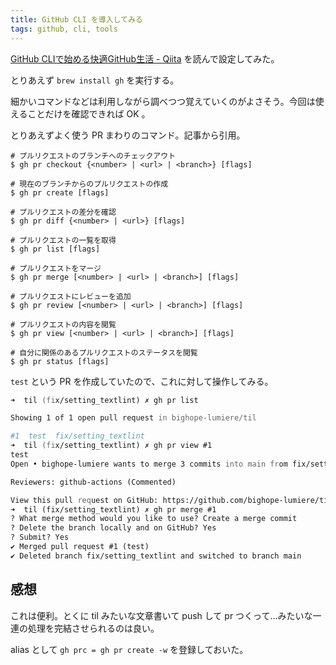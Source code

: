```yaml
---
title: GitHub CLI を導入してみる
tags: github, cli, tools
---
```


[GitHub CLIで始める快適GitHub生活 - Qiita](https://qiita.com/ryo2132/items/2a29dd7b1627af064d7b) を読んで設定してみた。

とりあえず `brew install gh` を実行する。

細かいコマンドなどは利用しながら調べつつ覚えていくのがよさそう。今回は使えることだけを確認できれば OK 。

とりあえずよく使う PR まわりのコマンド。記事から引用。

```shell
# プルリクエストのブランチへのチェックアウト
$ gh pr checkout {<number> | <url> | <branch>} [flags]

# 現在のブランチからのプルリクエストの作成
$ gh pr create [flags]

# プルリクエストの差分を確認
$ gh pr diff {<number> | <url>} [flags]

# プルリクエストの一覧を取得
$ gh pr list [flags]

# プルリクエストをマージ
$ gh pr merge [<number> | <url> | <branch>] [flags]

# プルリクエストにレビューを追加
$ gh pr review [<number> | <url> | <branch>] [flags]

# プルリクエストの内容を閲覧
$ gh pr view [<number> | <url> | <branch>] [flags]

# 自分に関係のあるプルリクエストのステータスを閲覧
$ gh pr status [flags]
```

`test` という PR を作成していたので、これに対して操作してみる。

```zsh
➜  til (fix/setting_textlint) ✗ gh pr list

Showing 1 of 1 open pull request in bighope-lumiere/til

#1  test  fix/setting_textlint
➜  til (fix/setting_textlint) ✗ gh pr view #1
test
Open • bighope-lumiere wants to merge 3 commits into main from fix/setting_textlint

Reviewers: github-actions (Commented)

View this pull request on GitHub: https://github.com/bighope-lumiere/til/pull/1
➜  til (fix/setting_textlint) ✗ gh pr merge #1
? What merge method would you like to use? Create a merge commit
? Delete the branch locally and on GitHub? Yes
? Submit? Yes
✔ Merged pull request #1 (test)
✔ Deleted branch fix/setting_textlint and switched to branch main
```

## 感想

これは便利。とくに til みたいな文章書いて push して pr つくって...みたいな一連の処理を完結させられるのは良い。

alias として `gh prc = gh pr create -w` を登録しておいた。
